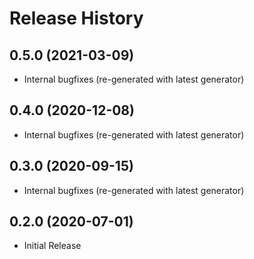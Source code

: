 # Release History

## 0.5.0 (2021-03-09)

* Internal bugfixes (re-generated with latest generator)

## 0.4.0 (2020-12-08)

* Internal bugfixes (re-generated with latest generator)

## 0.3.0 (2020-09-15)

* Internal bugfixes (re-generated with latest generator)

## 0.2.0 (2020-07-01)

* Initial Release
